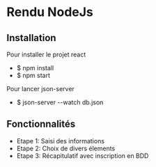 # Rendu NodeJs

## Installation

Pour installer le projet react

- \$ npm install
- \$ npm start

Pour lancer json-server

- \$ json-server --watch db.json

## Fonctionnalités

- Etape 1: Saisi des informations
- Etape 2: Choix de divers élements
- Etape 3: Récapitulatif avec inscription en BDD
